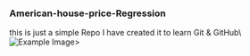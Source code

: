 ### American-house-price-Regression
this is just a simple Repo I have created it to learn Git &amp; GitHub\\
<img src="C:\Users\Mega Store\OneDrive\Pictures\wallpaperflare.com_wallpaper (9).jpg" alt="Example Image">>
